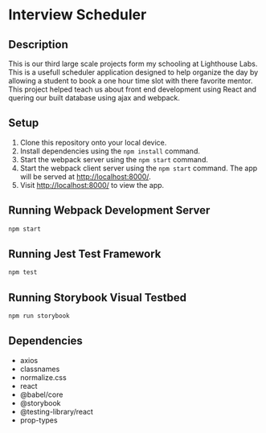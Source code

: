 # Interview Scheduler

## Description

This is our third large scale projects form my schooling at Lighthouse Labs. This is a usefull scheduler application designed to help organize the day by allowing a student to book a one hour time slot with there favorite mentor. This project helped teach us about front end development using React and quering our built database using ajax and webpack.   


## Setup
1. Clone this repository onto your local device.
2. Install dependencies using the `npm install` command.
3. Start the webpack server using the `npm start` command. 
4. Start the webpack client server using the `npm start` command. The app will be served at <http://localhost:8000/>.
5. Visit <http://localhost:8000/> to view the app.


## Running Webpack Development Server

```sh
npm start
```

## Running Jest Test Framework

```sh
npm test
```

## Running Storybook Visual Testbed

```sh
npm run storybook
```

## Dependencies

- axios
- classnames
- normalize.css
- react
- @babel/core
- @storybook
- @testing-library/react
- prop-types

